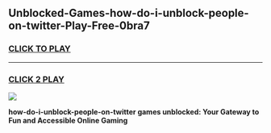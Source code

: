 
## Unblocked-Games-how-do-i-unblock-people-on-twitter-Play-Free-0bra7
<h3>
<a href="https://premium76.site?title=how-do-i-unblock-people-on-twitter&ref=18A1">CLICK TO PLAY</a></h3>
<hr>

<h3>
<a href="https://premium76.site?title=how-do-i-unblock-people-on-twitter&ref=18A1">CLICK 2 PLAY</a>
  
</h3>

<a href="https://premium76.site?title=how-do-i-unblock-people-on-twitter&ref=18A1"><img src="https://clearcache.store/games.png"></a>


**how-do-i-unblock-people-on-twitter games unblocked: Your Gateway to Fun and Accessible Online Gaming**
